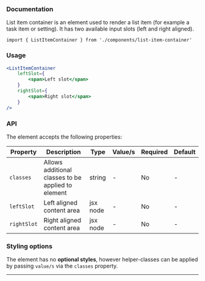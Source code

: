 ### Documentation

List item container is an element used to render a list item (for example a task item or setting). It has two available input slots (left and right aligned).

`import { ListItemContainer } from './components/list-item-container'`

### Usage

```jsx
<ListItemContainer 
	leftSlot={
		<span>Left slot</span>
	}
	rightSlot={
		<span>Right slot</span>
	}
/>
```

### API

The element accepts the following properties:

Property | Description | Type | Value/s | Required | Default
-|-|-|-|-|-
`classes` | Allows additional classes to be applied to element | string | - | No | -
`leftSlot` | Left aligned content area | jsx node | - | No | -
`rightSlot` | Right aligned content area | jsx node | - | No | -

### Styling options

The element has no **optional styles**, however helper-classes can be applied by passing `value/s` via the `classes` property.

---
